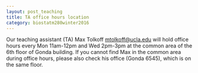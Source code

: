 ```yaml
---
layout: post_teaching
title: TA office hours location
category: biostatm280winter2016
---
```


Our teaching assistant (TA) Max Tolkoff <mtolkoff@ucla.edu> will hold office hours every Mon 11am-12pm and Wed 2pm-3pm at the common area of the 6th floor of Gonda building. If you cannot find Max in the common area during office hours, please also check his office (Gonda 6545), which is on the same floor.   



